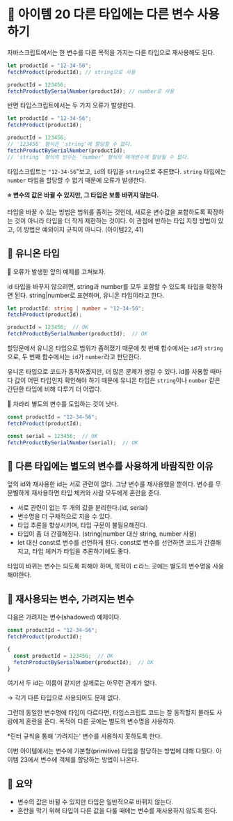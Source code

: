 # 📎 아이템 20 다른 타입에는 다른 변수 사용하기

자바스크립트에서는 한 변수를 다른 목적을 가지는 다른 타입으로 재사용해도 된다.

```javascript
let productId = "12-34-56";
fetchProduct(productId); // string으로 사용

productId = 123456;
fetchProductBySerialNumber(productId); // number로 사용
```

반면 타입스크립트에서는 두 가지 오류가 발생한다.

```typescript
let productId = "12-34-56";
fetchProduct(productId);

productId = 123456;
// '123456' 형식은 'string'에 할당할 수 없다.
fetchProductBySerialNumber(productId); 
// 'string' 형식의 인수는 'number' 형식의 매개변수에 할당될 수 없다.
```

타입스크립트는 `"12-34-56`"보고, `id`의 타입을 `string`으로 추론했다. `string` 타입에는 `number` 타입을 할당할 수 없기 때문에 오류가 발생한다.&#x20;

**⭐️ 변수의 값은 바뀔 수 있지만, 그 타입은 보통 바뀌지 않는다.**

타입을 바꿀 수 있는 방법은 범위를 좁히는 것인데, 새로운 변수값을 포함하도록 확장하는 것이 아니라 타입을 더 작게 제한하는 것이다. 이 관점에 반하는 타입 지정 방법이 있고, 이 방법은 예외이지 규칙이 아니다. (아이템22, 41)

## 📍 유니온 타입

🔗 오류가 발생한 앞의 예제를 고쳐보자.&#x20;

id 타입을 바꾸지 않으려면, string과 number를 모두 포함할 수 있도록 타입을 확장하면 된다. string|number로 표현하며, 유니온 타입이라고 한다.

```typescript
let productId: string | number = "12-34-56";
fetchProduct(productId);

productId = 123456;  // OK
fetchProductBySerialNumber(productId);  // OK
```

할당문에서 유니온 타입으로 범위가 좁혀졌기 때문에 첫 번째 함수에서는 `id`가 `string`으로, 두 번째 함수에서는 `id`가 `number`라고 판단한다.&#x20;

유니온 타입으로 코드가 동작하겠지만, 더 많은 문제가 생길 수 있다. id를 사용할 때마다 값이 어떤 타입인지 확인해야 하기 때문에 유니온 타입은 `string`이나 `number` 같은 간단한 타입에 비해 다루기 더 어렵다.

🔗 차라리 별도의 변수를 도입하는 것이 낫다.

```typescript
const productId = "12-34-56";
fetchProduct(productId);

const serial = 123456;  // OK
fetchProductBySerialNumber(serial);  // OK
```

## 📍 다른 타입에는 별도의 변수를 사용하게 바람직한 이유

앞의 id와 재사용한 id는 서로 관련이 없다. 그냥 변수를 재사용했을 뿐이다. 변수를 무분별하게 재사용하면 타입 체커와 사람 모두에게 혼란을 준다.

* 서로 관련이 없는 두 개의 값을 분리한다.(id, serial)
* 변수명을 더 구체적으로 지을 수 있다.
* 타입 추론을 향상시키며, 타입 구문이 불필요해진다.
* 타입이 좀 더 간결해진다. (string|number 대신 string, number 사용)
* let 대신 const로 변수를 선언하게 된다. const로 변수를 선언하면 코드가 간결해지고, 타입 체커가 타입을 추론하기에도 좋다.

타입이 바뀌는 변수는 되도록 피해야 하며, 목적이 ㄷ라느 곳에는 별도의 변수명을 사용해야한다.

## 📍 재사용되는 변수, 가려지는 변수

다음은 가려지는 변수(shadowed) 예제이다.

```typescript
const productId = "12-34-56";
fetchProduct(productId);

{
  const productId = 123456;  // OK
  fetchProductBySerialNumber(productId);  // OK
}
```

여기서 두 id는 이름이 같지만 실제로는 아무런 관계가 없다.&#x20;

→ 각기 다른 타입으로 사용되어도 문제 없다.

그런데 동일한 변수명에 타입이 다르다면, 타입스크립트 코드는 잘 동작할지 몰라도 사람에게 혼란을 준다. 목적이 다른 곳에는 별도의 변수명을 사용하자.

\*린터 규칙을 통해 '가려지는' 변수를 사용하지 못하도록 한다.

이번 아이템에서는 변수에 기본형(primitive) 타입을 할당하는 방법에 대해 다뤘다. 아이템 23에서 변수에 객체를 할당하는 방법이 나온다.

## 📍 요약

* 변수의 값은 바뀔 수 있지만 타입은 일반적으로 바뀌지 않는다.
* 혼란을 막기 위해 타입이 다른 값을 다룰 때에는 변수를 재사용하지 않도록 한다.
